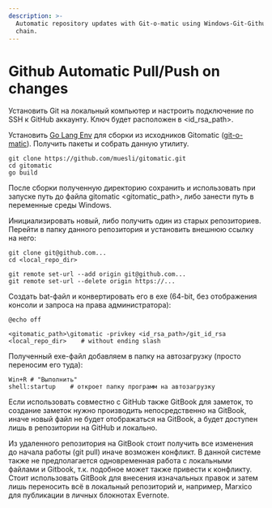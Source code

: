 ```yaml
---
description: >-
  Automatic repository updates with Git-o-matic using Windows-Git-Github-Gitbook
  chain.
---
```


# Github Automatic Pull/Push on changes

Установить Git на локальный компьютер и настроить подключение по SSH к GitHub аккаунту. Ключ будет расположен в &lt;id\_rsa\_path&gt;.

Установить [Go Lang Env](https://golang.org/doc/install) для сборки из исходников Gitomatic \([git-o-matic](https://github.com/muesli/gitomatic/blob/master/README.md)\). Получить пакеты и собрать данную утилиту.

```text
git clone https://github.com/muesli/gitomatic.git
cd gitomatic
go build
```

После сборки полученную директорию сохранить и использовать при запуске путь до файла gitomatic &lt;gitomatic\_path&gt;, либо занести путь в переменные среды Windows.

Инициализировать новый, либо получить один из старых репозиториев. Перейти в папку данного репозитория и установить внешнюю ссылку на него:

```text
git clone git@github.com...
cd <local_repo_dir>

git remote set-url --add origin git@github.com...
git remote set-url --delete origin https://...
```

Создать bat-файл и конвертировать его в exe \(64-bit, без отображения консоли и запроса на права администратора\):

```text
@echo off

<gitomatic_path>\gitomatic -privkey <id_rsa_path>/git_id_rsa <local_repo_dir>    # without ending slash
```

Полученный exe-файл добавляем в папку на автозагрузку \(просто переносим его туда\):

```text
Win+R # "Выполнить"
shell:startup    # откроет папку программ на автозагрузку
```

Если использовать совместно с GitHub также GitBook для заметок, то создание заметок нужно производить непосредственно на GitBook, иначе новый файл не будет отображаться на GitBook, а будет доступен лишь в репозитории на GitHub и локально.

Из удаленного репозитория на GitBook стоит получить все изменения до начала работы \(git pull\) иначе возможен конфликт. В данной системе также не предполагается одновременная работа с локальными файлами и Gitbook, т.к. подобное может также привести к конфликту. Стоит использовать GitBook для внесения изначальных правок и затем лишь переносить всё в локальный репозиторий и, например, Marxico для публикации в личных блокнотах Evernote.

